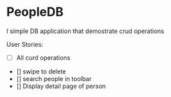 # PeopleDB
I simple DB application that demostrate crud operations

User Stories:
* [ ] All curd operations
* [] swipe to delete
* [] search people in toolbar
* [] Display detail page of person

